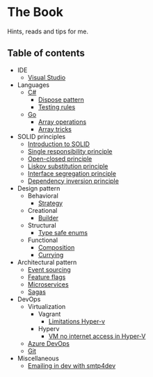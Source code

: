 # The Book

Hints, reads and tips for me.

## Table of contents

- IDE
  - [Visual Studio](./ide/visual_studio.md)
- Languages
  - [C#](./languages/csharp.md)
    - [Dispose pattern](./languages/csharp/dispose_pattern.md)
    - [Testing rules](./languages/csharp/testing_rules.md)
  - [Go](./languages/go.md)
    - [Array operations](./languages/go/array_operations.md)
    - [Array tricks](./languages/go/array_tricks.md)
- SOLID principles
  - [Introduction to SOLID](./principles/introduction.md)
  - [Single responsibility principle](./principles/single_responsibility_principle.md)
  - [Open-closed principle](./principles/open_closed_principle.md)
  - [Liskov substitution principle](./principles/liskov_substitution_principle.md)
  - [Interface segregation principle](./principles/interface_segregation_principle.md)
  - [Dependency inversion principle](./principles/dependency_inversion_principle.md)
- Design pattern
  - Behavioral
    - [Strategy](./design_pattern/behavioral/strategy_pattern.md)
  - Creational
    - [Builder](./design_pattern/creational/builder_pattern.md)
  - Structural
    - [Type safe enums](./design_pattern/structural/type_safe_enum_pattern.md)
  - Functional
    - [Composition](./design_pattern/functional/composition_pattern.md)
    - [Currying](./design_pattern/functional/currying_pattern.md)
- Architectural pattern
  - [Event sourcing](./architectural_pattern/event_sourcing.md)
  - [Feature flags](./architectural_pattern/feature_flags.md)
  - [Microservices](./architectural_pattern/microservices.md)
  - [Sagas](./architectural_pattern/sagas_pattern.md)
- DevOps
  - Virtualization
    - Vagrant
      - [Limitations Hyper-v](https://www.vagrantup.com/docs/providers/hyperv/limitations)
    - Hyperv
      - [VM no internet access in Hyper-V](https://www.isunshare.com/blog/fix-vm-no-internet-access-hyper-v-windows-10-2018/)
  - [Azure DevOps](./devops/azure.md)
  - [Git](./devops/git.md)
- Miscellaneous
  - [Emailing in dev with smtp4dev](https://github.com/rnwood/smtp4dev)
  